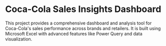 # Coca-Cola Sales Insights Dashboard
This project provides a comprehensive dashboard and analysis tool for Coca-Cola's sales performance across brands and retailers. It is built using Microsoft Excel with advanced features like Power Query and data visualization.
